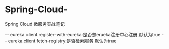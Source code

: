 # Spring-Cloud-
Spring Cloud 微服务实战笔记

-- eureka.client.register-with-eureka:是否想erueka注册中心注册 默认为true
-- eureka.client.fetch-registry:是否检索服务 默认为true
